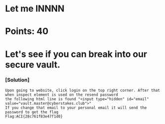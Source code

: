 # Let me INNNN
# Points: 40
# Let's see if you can break into our secure vault.

### [Solution]
    Upon going to website, click login on the top right corner. After that when inspect element is used on the resend password 
    the following html line is found "<input type="hidden" id="email" value="vault.master@cyberstakes.club">"
    If you change that email to your personal email it will send the password to get the flag
    Flag:ACI{28c761f83e47f1d0}

